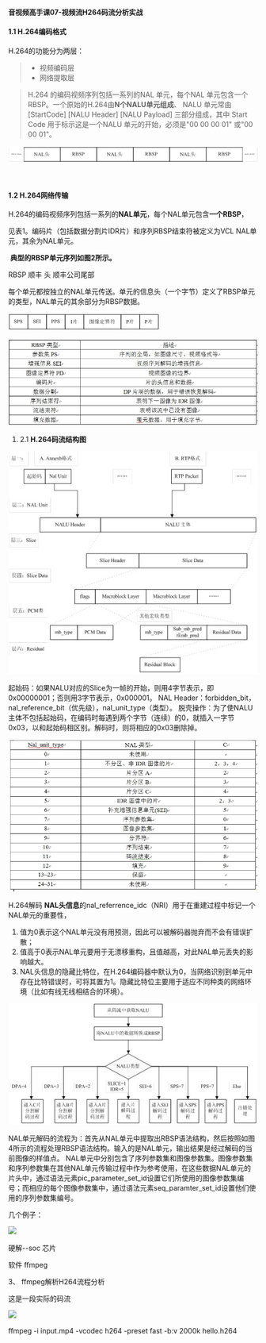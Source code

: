 

#### 音视频高手课07-视频流H264码流分析实战



#### 1.1 H.264编码格式



H.264的功能分为两层：

> - 视频编码层 
> - 网络提取层 

> H.264 的编码视频序列包括一系列的NAL 单元，每个NAL 单元包含一个RBSP。一个原始的H.264由**N个NALU单元组成**、 NALU 单元常由 [StartCode] [NALU Header] [NALU Payload] 三部分组成，其中 Start Code 用于标示这是一个NALU 单元的开始，必须是"00 00 00 01" 或"00 00 01"。	

![](yimg/68.png)

​	 

 

#### 1.2 H.264网络传输

​		H.264的编码视频序列包括一系列的**NAL单元**，每个NAL单元包含**一个RBSP**，

见表1。编码片（包括数据分割片IDR片）和序列RBSP结束符被定义为VCL NAL单元，其余为NAL单元。

​		**典型的RBSP单元序列如图2所示。**

RBSP  顺丰 头   顺丰公司尾部

每个单元都按独立的NAL单元传送。单元的信息头（一个字节）定义了RBSP单元的类型，NAL单元的其余部分为RBSP数据。

![](yimg/69.png)

 

![](yimg/70.png)

 

1. 2.1 **H.264码流结构图**     

![](yimg/71.png)

  

起始码：如果NALU对应的Slice为一帧的开始，则用4字节表示，即0x00000001；否则用3字节表示，0x000001。 NAL Header：forbidden_bit，nal_reference_bit（优先级），nal_unit_type（类型）。 脱壳操作：为了使NALU主体不包括起始码，在编码时每遇到两个字节（连续）的0，就插入一字节0x03，以和起始码相区别。解码时，则将相应的0x03删除掉。

![](yimg/72.png)

 

 H.264解码 **NAL头信息**的nal_referrence_idc（NRI）用于在重建过程中标记一个NAL单元的重要性，

1. 值为0表示这个NAL单元没有用预测，因此可以被解码器抛弃而不会有错误扩散；
2. 值高于0表示NAL单元要用于无漂移重构，且值越高，对此NAL单元丢失的影响越大。
3.  NAL头信息的隐藏比特位，在H.264编码器中默认为0，当网络识别到单元中存在比特错误时，可将其置为1。隐藏比特位主要用于适应不同种类的网络环境（比如有线无线相结合的环境）。     

![](yimg/73.png)

 

NAL单元解码的流程为：首先从NAL单元中提取出RBSP语法结构，然后按照如图4所示的流程处理RBSP语法结构。输入的是NAL单元，输出结果是经过解码的当前图像的样值点。 NAL单元中分别包含了序列参数集和图像参数集。图像参数集和序列参数集在其他NAL单元传输过程中作为参考使用，在这些数据NAL单元的片头中，通过语法元素pic_parameter_set_id设置它们所使用的图像参数集编号；而相应的每个图像参数集中，通过语法元素seq_paramter_set_id设置他们使用的序列参数集编号。

几个例子：

![](http://img.blog.csdn.net/20140720115202062?watermark/2/text/aHR0cDovL2Jsb2cuY3Nkbi5uZXQvY2hlbmNob25nXzIxOQ==/font/5a6L5L2T/fontsize/400/fill/I0JBQkFCMA==/dissolve/70/gravity/SouthEast)



硬解--soc 芯片

软件   ffmpeg

3、 ffmpeg解析H264流程分析

这是一段实际的码流

![](http://img.blog.csdn.net/20140720115512525?watermark/2/text/aHR0cDovL2Jsb2cuY3Nkbi5uZXQvY2hlbmNob25nXzIxOQ==/font/5a6L5L2T/fontsize/400/fill/I0JBQkFCMA==/dissolve/70/gravity/SouthEast)

 

  ffmpeg -i input.mp4 -vcodec h264 -preset fast -b:v 2000k hello.h264 

 
